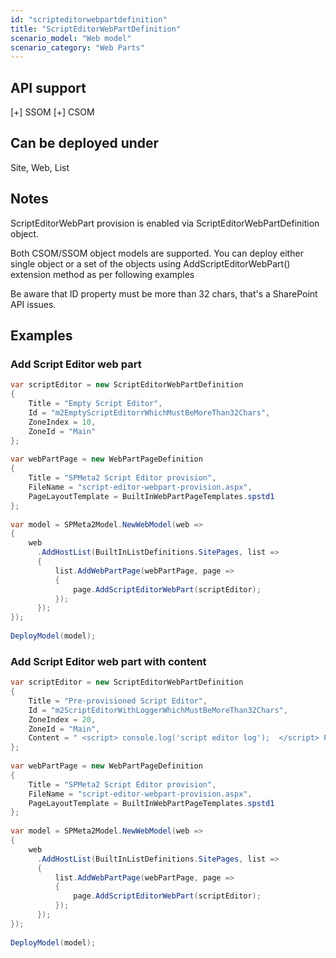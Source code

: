```yaml
---
id: "scripteditorwebpartdefinition"
title: "ScriptEditorWebPartDefinition"
scenario_model: "Web model"
scenario_category: "Web Parts"
---
```


## API support
[+] SSOM [+] CSOM

## Can be deployed under
Site, Web, List

## Notes

ScriptEditorWebPart provision is enabled via ScriptEditorWebPartDefinition object.

Both CSOM/SSOM object models are supported. You can deploy either single object or a set of the objects using AddScriptEditorWebPart() extension method as per following examples

Be aware that ID property must be more than 32 chars, that's a SharePoint API issues.

## Examples

### Add Script Editor web part

```cs
var scriptEditor = new ScriptEditorWebPartDefinition
{
    Title = "Empty Script Editor",
    Id = "m2EmptyScriptEditorrWhichMustBeMoreThan32Chars",
    ZoneIndex = 10,
    ZoneId = "Main"
};
 
var webPartPage = new WebPartPageDefinition
{
    Title = "SPMeta2 Script Editor provision",
    FileName = "script-editor-webpart-provision.aspx",
    PageLayoutTemplate = BuiltInWebPartPageTemplates.spstd1
};
 
var model = SPMeta2Model.NewWebModel(web =>
{
    web
      .AddHostList(BuiltInListDefinitions.SitePages, list =>
      {
          list.AddWebPartPage(webPartPage, page =>
          {
              page.AddScriptEditorWebPart(scriptEditor);
          });
      });
});
 
DeployModel(model);

```

### Add Script Editor web part with content

```cs
var scriptEditor = new ScriptEditorWebPartDefinition
{
    Title = "Pre-provisioned Script Editor",
    Id = "m2ScriptEditorWithLoggerWhichMustBeMoreThan32Chars",
    ZoneIndex = 20,
    ZoneId = "Main",
    Content = " <script> console.log('script editor log');  </script> Pre-provisioned Script Editor Content"
};
 
var webPartPage = new WebPartPageDefinition
{
    Title = "SPMeta2 Script Editor provision",
    FileName = "script-editor-webpart-provision.aspx",
    PageLayoutTemplate = BuiltInWebPartPageTemplates.spstd1
};
 
var model = SPMeta2Model.NewWebModel(web =>
{
    web
      .AddHostList(BuiltInListDefinitions.SitePages, list =>
      {
          list.AddWebPartPage(webPartPage, page =>
          {
              page.AddScriptEditorWebPart(scriptEditor);
          });
      });
});
 
DeployModel(model);
```
